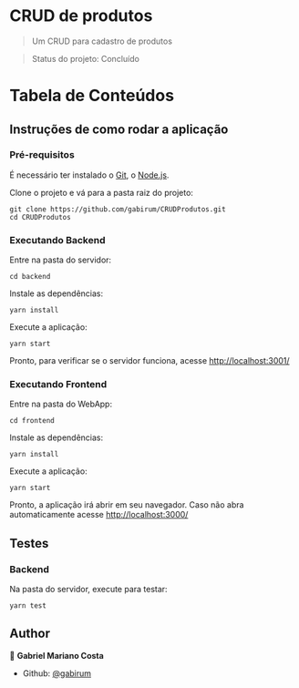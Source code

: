 # CRUD de produtos

> Um CRUD para cadastro de produtos

> Status do projeto: Concluído

# Tabela de Conteúdos


## Instruções de como rodar a aplicação

### Pré-requisitos

É necessário ter instalado o [Git](https://git-scm.com/), o [Node.js](https://nodejs.org/).

Clone o projeto e vá para a pasta raiz do projeto:

```
git clone https://github.com/gabirum/CRUDProdutos.git
cd CRUDProdutos
```

### Executando Backend

Entre na pasta do servidor:

```
cd backend
```

Instale as dependências:

```
yarn install
```

Execute a aplicação:

```
yarn start
```

Pronto, para verificar se o servidor funciona, acesse <http://localhost:3001/>

### Executando Frontend

Entre na pasta do WebApp:

```
cd frontend
```

Instale as dependências:

```
yarn install
```

Execute a aplicação:

```
yarn start
```

Pronto, a aplicação irá abrir em seu navegador. Caso não abra automaticamente acesse <http://localhost:3000/>

## Testes

### Backend

Na pasta do servidor, execute para testar:

```
yarn test
```

## Author

👤 **Gabriel Mariano Costa**

* Github: [@gabirum](https://github.com/gabirum)
